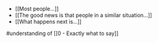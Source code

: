 - [[Most people...]]
- [[The good news is that people in a similar situation...]]
- [[What happens next is...]]

#understanding of [[0 - Exactly what to say]]
